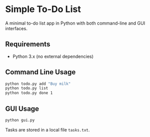 # Simple To-Do List

A minimal to-do list app in Python with both command-line and GUI interfaces.

## Requirements

- Python 3.x (no external dependencies)

## Command Line Usage

```sh
python todo.py add "Buy milk"
python todo.py list
python todo.py done 1
```

## GUI Usage

```sh
python gui.py
```

Tasks are stored in a local file `tasks.txt`.
